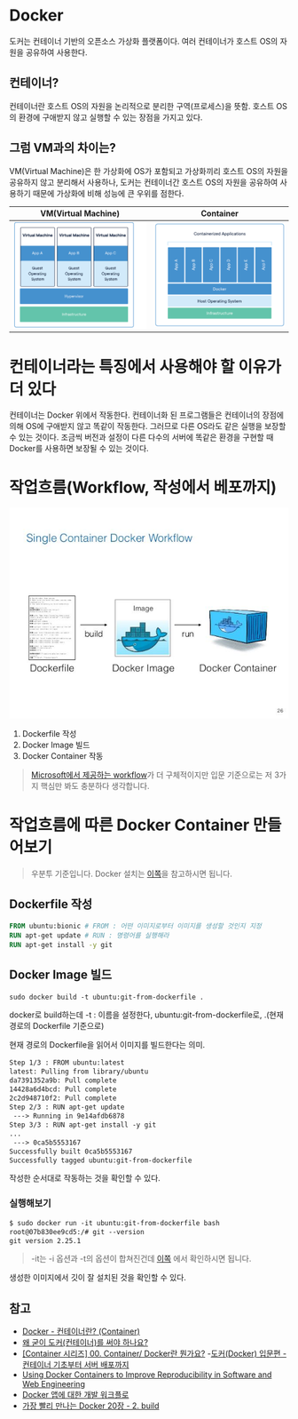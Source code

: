 # Docker
도커는 컨테이너 기반의 오픈소스 가상화 플랫폼이다. 여러 컨테이너가 호스트 OS의 자원을 공유하여 사용한다.

## 컨테이너?
컨테이너란 호스트 OS의 자원을 논리적으로 분리한 구역(프로세스)을 뜻함. 호스트 OS의 환경에 구애받지 않고 실행할 수 있는 장점을 가지고 있다.

## 그럼 VM과의 차이는?
VM(Virtual Machine)은 한 가상화에 OS가 포함되고 가상화끼리 호스트 OS의 자원을 공유하지 않고 분리해서 사용하나, 도커는 컨테이너간 호스트 OS의 자원을 공유하여 사용하기 때문에 가상화에 비해 성능에 큰 우위를 점한다.

VM(Virtual Machine) | Container
:----------:|:----------:
![vm](../img/docker/vm.png)|![container](../img/docker/container.png)

# 컨테이너라는 특징에서 사용해야 할 이유가 더 있다
컨테이너는 Docker 위에서 작동한다. 컨테이너화 된 프로그램들은 컨테이너의 장점에 의해 OS에 구애받지 않고 똑같이 작동한다. 그러므로 다른 OS라도 같은 실행을 보장할 수 있는 것이다. 조금씩 버전과 설정이 다른 다수의 서버에 똑같은 환경을 구현할 때 Docker를 사용하면 보장될 수 있는 것이다.

# 작업흐름(Workflow, 작성에서 베포까지)
![docker_workflow](../img/docker/docker_workflow.jpg)
1. Dockerfile 작성
2. Docker Image 빌드
3. Docker Container 작동

> [Microsoft에서 제공하는 workflow](https://docs.microsoft.com/ko-kr/dotnet/architecture/microservices/docker-application-development-process/docker-app-development-workflow)가 더 구체적이지만 입문 기준으로는 저 3가지 핵심만 봐도 충분하다 생각합니다.

# 작업흐름에 따른 Docker Container 만들어보기
> 우분투 기준입니다. Docker 설치는 [이쪽](https://www.44bits.io/ko/post/easy-deploy-with-docker)을 참고하시면 됩니다.

## Dockerfile 작성
```dockerfile
FROM ubuntu:bionic # FROM : 어떤 이미지로부터 이미지를 생성할 것인지 지정
RUN apt-get update # RUN : 명령어를 실행해라
RUN apt-get install -y git
```

## Docker Image 빌드
```
sudo docker build -t ubuntu:git-from-dockerfile .
```
docker로 build하는데 -t : 이름을 설정한다, ubuntu:git-from-dockerfile로, .(현재 경로의 Dockerfile 기준으로)

현재 경로의 Dockerfile을 읽어서 이미지를 빌드한다는 의미.

```
Step 1/3 : FROM ubuntu:latest
latest: Pulling from library/ubuntu
da7391352a9b: Pull complete 
14428a6d4bcd: Pull complete 
2c2d948710f2: Pull complete
Step 2/3 : RUN apt-get update
 ---> Running in 9e14afdb6878
Step 3/3 : RUN apt-get install -y git
...
 ---> 0ca5b5553167
Successfully built 0ca5b5553167
Successfully tagged ubuntu:git-from-dockerfile
```
작성한 순서대로 작동하는 것을 확인할 수 있다.

### 실행해보기
```
$ sudo docker run -it ubuntu:git-from-dockerfile bash
root@07b830ee9cd5:/# git --version
git version 2.25.1
```
> -it는 -i 옵션과 -t의 옵션이 합쳐진건데 [이쪽](http://pyrasis.com/book/DockerForTheReallyImpatient/Chapter20/28) 에서 확인하시면 됩니다.

생성한 이미지에서 깃이 잘 설치된 것을 확인할 수 있다.

<!-- 더 작성할 내용
*docker image 베포하기*
docker image와 container의 차이
ssh와 셸의 차이? (docker container 실행했을때랑 ssh로 실행했을 때 차이. 프로세스가 유지가 되어 있는지)
한 가지 재미있는 점은 pull이라는 명령어 이름입니다. 도커에서는 이미지를 다운 받을 때  install이나 download와 같은 명령 대신 pull을 사용합니다. 앞으로 살펴보겠지만 이는 단순히 이미지를 다운로드 받는 데서만 그런 것은 아닙니다. 이미지를 업로드 할 때는 push라는 명령어를 쓰고, 새로운 이미지를 생성할 때는 commit, 이미지의 차이를 확인할 때는 diff라는 명령어를 사용합니다. 이러한 명령어 이름은 깃Git이나 서브버전Subversion에서 사용되는 명령어들로 개발자들에게는 친숙한 이름들입니다. 기능적으로는 이미지를 다운로드 받아온다고 이해해주시기 바랍니다.
 - 44bits, easy-deploy-with-docker
-->
## 참고
- [Docker - 컨테이너란? (Container)](https://captcha.tistory.com/46)
- [왜 굳이 도커(컨테이너)를 써야 하나요?](https://www.44bits.io/ko/post/why-should-i-use-docker-container)
- [[Container 시리즈] 00. Container/ Docker란 뭔가요?](https://tech.osci.kr/2020/03/03/91690167/)
-[도커(Docker) 입문편 - 컨테이너 기초부터 서버 배포까지](https://www.44bits.io/ko/post/easy-deploy-with-docker)
- [Using Docker Containers to Improve Reproducibility in Software and Web Engineering](https://www2.slideshare.net/vincenzoferme/using-docker-containers-to-improve-reproducibility-in-software-and-web-engineering/37)
- [Docker 앱에 대한 개발 워크플로](https://docs.microsoft.com/ko-kr/dotnet/architecture/microservices/docker-application-development-process/docker-app-development-workflow)
- [가장 빨리 만나는 Docker 20장 - 2. build](http://pyrasis.com/book/DockerForTheReallyImpatient/Chapter20/02)